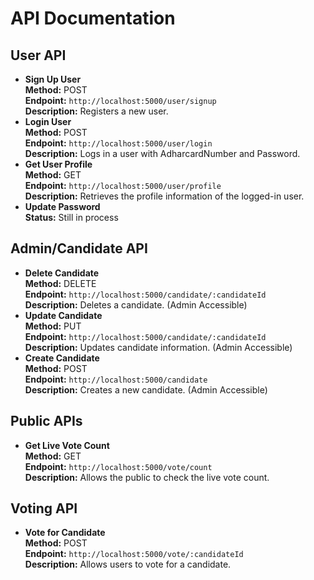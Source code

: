 <h1>API Documentation</h1>

<h2>User API</h2>
<ul>
    <li>
        <strong>Sign Up User</strong><br>
        <strong>Method:</strong> POST<br>
        <strong>Endpoint:</strong> <code>http://localhost:5000/user/signup</code><br>
        <strong>Description:</strong> Registers a new user.
    </li>
    <li>
        <strong>Login User</strong><br>
        <strong>Method:</strong> POST<br>
        <strong>Endpoint:</strong> <code>http://localhost:5000/user/login</code><br>
        <strong>Description:</strong> Logs in a user with AdharcardNumber and Password.
    </li>
    <li>
        <strong>Get User Profile</strong><br>
        <strong>Method:</strong> GET<br>
        <strong>Endpoint:</strong> <code>http://localhost:5000/user/profile</code><br>
        <strong>Description:</strong> Retrieves the profile information of the logged-in user.
    </li>
    <li>
        <strong>Update Password</strong><br>
        <strong>Status:</strong> Still in process
    </li>
</ul>

<h2>Admin/Candidate API</h2>
<ul>
    <li>
        <strong>Delete Candidate</strong><br>
        <strong>Method:</strong> DELETE<br>
        <strong>Endpoint:</strong> <code>http://localhost:5000/candidate/:candidateId</code><br>
        <strong>Description:</strong> Deletes a candidate. (Admin Accessible)
    </li>
    <li>
        <strong>Update Candidate</strong><br>
        <strong>Method:</strong> PUT<br>
        <strong>Endpoint:</strong> <code>http://localhost:5000/candidate/:candidateId</code><br>
        <strong>Description:</strong> Updates candidate information. (Admin Accessible)
    </li>
    <li>
        <strong>Create Candidate</strong><br>
        <strong>Method:</strong> POST<br>
        <strong>Endpoint:</strong> <code>http://localhost:5000/candidate</code><br>
        <strong>Description:</strong> Creates a new candidate. (Admin Accessible)
    </li>
</ul>

<h2>Public APIs</h2>
<ul>
    <li>
        <strong>Get Live Vote Count</strong><br>
        <strong>Method:</strong> GET<br>
        <strong>Endpoint:</strong> <code>http://localhost:5000/vote/count</code><br>
        <strong>Description:</strong> Allows the public to check the live vote count.
    </li>
</ul>

<h2>Voting API</h2>
<ul>
    <li>
        <strong>Vote for Candidate</strong><br>
        <strong>Method:</strong> POST<br>
        <strong>Endpoint:</strong> <code>http://localhost:5000/vote/:candidateId</code><br>
        <strong>Description:</strong> Allows users to vote for a candidate.
    </li>
</ul>
